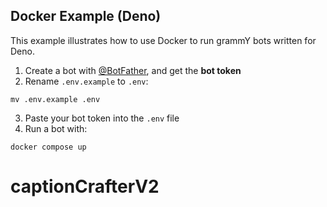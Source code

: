 ## Docker Example (Deno)

This example illustrates how to use Docker to run grammY bots written for Deno.

1. Create a bot with [@BotFather](https://t.me/BotFather), and get the **bot
   token**
2. Rename `.env.example` to `.env`:

```shell
mv .env.example .env
```

3. Paste your bot token into the `.env` file
4. Run a bot with:

```shell
docker compose up
```
# captionCrafterV2

